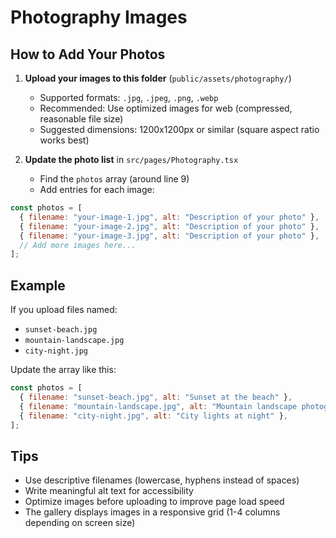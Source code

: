 # Photography Images

## How to Add Your Photos

1. **Upload your images to this folder** (`public/assets/photography/`)
   - Supported formats: `.jpg`, `.jpeg`, `.png`, `.webp`
   - Recommended: Use optimized images for web (compressed, reasonable file size)
   - Suggested dimensions: 1200x1200px or similar (square aspect ratio works best)

2. **Update the photo list** in `src/pages/Photography.tsx`
   - Find the `photos` array (around line 9)
   - Add entries for each image:

```javascript
const photos = [
  { filename: "your-image-1.jpg", alt: "Description of your photo" },
  { filename: "your-image-2.jpg", alt: "Description of your photo" },
  { filename: "your-image-3.jpg", alt: "Description of your photo" },
  // Add more images here...
];
```

## Example

If you upload files named:
- `sunset-beach.jpg`
- `mountain-landscape.jpg`
- `city-night.jpg`

Update the array like this:
```javascript
const photos = [
  { filename: "sunset-beach.jpg", alt: "Sunset at the beach" },
  { filename: "mountain-landscape.jpg", alt: "Mountain landscape photography" },
  { filename: "city-night.jpg", alt: "City lights at night" },
];
```

## Tips

- Use descriptive filenames (lowercase, hyphens instead of spaces)
- Write meaningful alt text for accessibility
- Optimize images before uploading to improve page load speed
- The gallery displays images in a responsive grid (1-4 columns depending on screen size)
